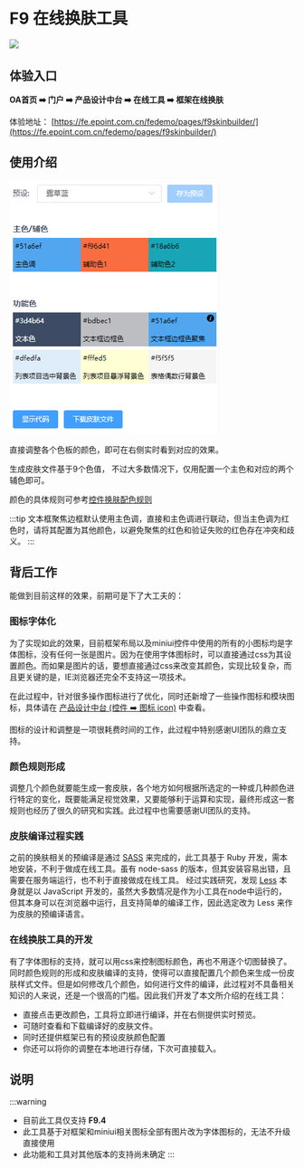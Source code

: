 # F9 在线换肤工具

![](./_image/skinBuilder.gif)

## 体验入口

**OA首页 :arrow_right: 门户 :arrow_right: 产品设计中台 :arrow_right: 在线工具 :arrow_right: 框架在线换肤**

体验地址： [https://fe.epoint.com.cn/fedemo/pages/f9skinbuilder/](https://fe.epoint.com.cn/fedemo/pages/f9skinbuilder/)

## 使用介绍

![skin-builder](./_image/skinbuilder.png)

直接调整各个色板的颜色，即可在右侧实时看到对应的效果。

生成皮肤文件基于9个色值， 不过大多数情况下，仅用配置一个主色和对应的两个辅色即可。

颜色的具体规则可参考[控件换肤配色规则](https://docs.qq.com/sheet/DSnVyZmhkTHluYUJN?opendocxfrom=admin&tab=BB08J2)

:::tip
文本框聚焦边框默认使用主色调，直接和主色调进行联动，但当主色调为红色时，请将其配置为其他颜色，以避免聚焦的红色和验证失败的红色存在冲突和歧义。
:::

## 背后工作

能做到目前这样的效果，前期可是下了大工夫的：

### 图标字体化

为了实现如此的效果，目前框架布局以及miniui控件中使用的所有的小图标均是字体图标，没有任何一张是图片。因为在使用字体图标时，可以直接通过css为其设置颜色。而如果是图片的话，要想直接通过css来改变其颜色，实现比较复杂，而且更关键的是，IE浏览器还完全不支持这一项技术。

在此过程中，针对很多操作图标进行了优化，同时还新增了一些操作图标和模块图标，具体请在 [产品设计中台 (控件 :arrow_right: 图标 icon)](https://designplatform.epoint.com.cn/epoint-web/designstage/designplatform/dist/#/design/multiple/60009229-813d-4bdb-aa1c-2486c2dbcc56) 中查看。

图标的设计和调整是一项很耗费时间的工作，此过程中特别感谢UI团队的鼎立支持。

### 颜色规则形成

调整几个颜色就要能生成一套皮肤，各个地方如何根据所选定的一种或几种颜色进行特定的变化，既要能满足视觉效果，又要能够利于运算和实现，最终形成这一套规则也经历了很久的研究和实践。此过程中也需要感谢UI团队的支持。

### 皮肤编译过程实践

之前的换肤相关的预编译是通过 [SASS](https://sass-lang.com/) 来完成的，此工具基于 Ruby 开发，需本地安装，不利于做成在线工具。虽有 node-sass 的版本，但其安装容易出错，且需要在服务端运行，也不利于直接做成在线工具。 经过实践研究，发现 [Less](http://lesscss.org/) 本身就是以 JavaScript 开发的，虽然大多数情况是作为小工具在node中运行的， 但其本身可以在浏览器中运行，且支持简单的编译工作，因此选定改为 Less 来作为皮肤的预编译语言。

### 在线换肤工具的开发

有了字体图标的支持，就可以用css来控制图标颜色，再也不用逐个切图替换了。同时颜色规则的形成和皮肤编译的支持，使得可以直接配置几个颜色来生成一份皮肤样式文件。但是如何修改几个颜色，如何进行文件的编译，此过程对不具备相关知识的人来说，还是一个很高的门槛。因此我们开发了本文所介绍的在线工具：

- 直接点击更改颜色，工具将立即进行编译，并在右侧提供实时预览。
- 可随时查看和下载编译好的皮肤文件。
- 同时还提供框架已有的预设皮肤颜色配置
- 你还可以将你的调整在本地进行存储，下次可直接载入。

## 说明

:::warning
- 目前此工具仅支持 **F9.4**
- 此工具基于对框架和miniui相关图标全部有图片改为字体图标的，无法不升级直接使用
- 此功能和工具对其他版本的支持尚未确定
:::

<Vssue title="F9 在线换肤工具" />